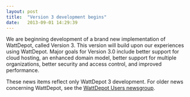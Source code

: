 ```yaml
---
layout: post
title:  "Version 3 development begins"
date:   2013-09-01 14:29:39
---
```


We are beginning development of a brand new implementation of WattDepot, called Version 3.   This version will build upon our experiences using WattDepot.  Major goals for Version 3.0 include better support for cloud hosting, an enhanced domain model, better support for multiple organizations, better security and access control, and improved performance. 

These news items reflect only WattDepot 3 development. For older news concerning WattDepot, see the [WattDepot Users newsgroup](https://groups.google.com/forum/#!forum/wattdepot-users).